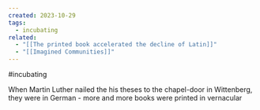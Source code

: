 ```yaml
---
created: 2023-10-29
tags:
  - incubating
related:
  - "[[The printed book accelerated the decline of Latin]]"
  - "[[Imagined Communities]]"
---
```

#incubating 

When Martin Luther nailed the his theses to the chapel-door in Wittenberg, they were in German - more and more books were printed in vernacular